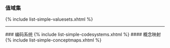### 值域集

{% include list-simple-valuesets.xhtml %}
<hr/>
### 编码系统
{% include list-simple-codesystems.xhtml %}
#### 概念映射
{% include list-simple-conceptmaps.xhtml %}
